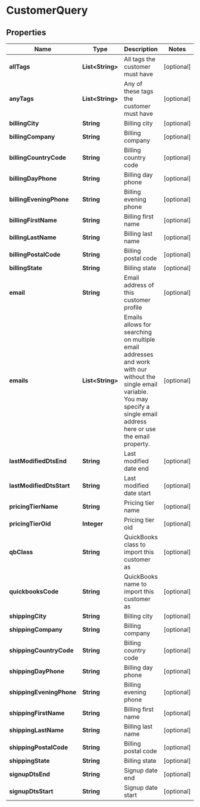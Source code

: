 

# CustomerQuery


## Properties

| Name | Type | Description | Notes |
|------------ | ------------- | ------------- | -------------|
|**allTags** | **List&lt;String&gt;** | All tags the customer must have |  [optional] |
|**anyTags** | **List&lt;String&gt;** | Any of these tags the customer must have |  [optional] |
|**billingCity** | **String** | Billing city |  [optional] |
|**billingCompany** | **String** | Billing company |  [optional] |
|**billingCountryCode** | **String** | Billing country code |  [optional] |
|**billingDayPhone** | **String** | Billing day phone |  [optional] |
|**billingEveningPhone** | **String** | Billing evening phone |  [optional] |
|**billingFirstName** | **String** | Billing first name |  [optional] |
|**billingLastName** | **String** | Billing last name |  [optional] |
|**billingPostalCode** | **String** | Billing postal code |  [optional] |
|**billingState** | **String** | Billing state |  [optional] |
|**email** | **String** | Email address of this customer profile |  [optional] |
|**emails** | **List&lt;String&gt;** | Emails allows for searching on multiple email addresses and work with our without the single email variable.  You may specify a single email address here or use the email property. |  [optional] |
|**lastModifiedDtsEnd** | **String** | Last modified date end |  [optional] |
|**lastModifiedDtsStart** | **String** | Last modified date start |  [optional] |
|**pricingTierName** | **String** | Pricing tier name |  [optional] |
|**pricingTierOid** | **Integer** | Pricing tier oid |  [optional] |
|**qbClass** | **String** | QuickBooks class to import this customer as |  [optional] |
|**quickbooksCode** | **String** | QuickBooks name to import this customer as |  [optional] |
|**shippingCity** | **String** | Billing city |  [optional] |
|**shippingCompany** | **String** | Billing company |  [optional] |
|**shippingCountryCode** | **String** | Billing country code |  [optional] |
|**shippingDayPhone** | **String** | Billing day phone |  [optional] |
|**shippingEveningPhone** | **String** | Billing evening phone |  [optional] |
|**shippingFirstName** | **String** | Billing first name |  [optional] |
|**shippingLastName** | **String** | Billing last name |  [optional] |
|**shippingPostalCode** | **String** | Billing postal code |  [optional] |
|**shippingState** | **String** | Billing state |  [optional] |
|**signupDtsEnd** | **String** | Signup date end |  [optional] |
|**signupDtsStart** | **String** | Signup date start |  [optional] |




